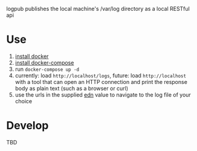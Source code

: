 logpub publishes the local machine's /var/log directory as a local RESTful api

# Use

 1. [install docker](https://docs.docker.com/engine/installation/)
 1. [install docker-compose](https://docs.docker.com/compose/overview/)
 1. run `docker-compose up -d`
 1. currently: load `http://localhost/logs`, future: load `http://localhost` with a tool that can open an HTTP connection and print the response body as plain text (such as a browser or curl)
 1. use the urls in the supplied [edn](https://github.com/edn-format/edn) value to navigate to the log file of your choice

# Develop

 TBD
